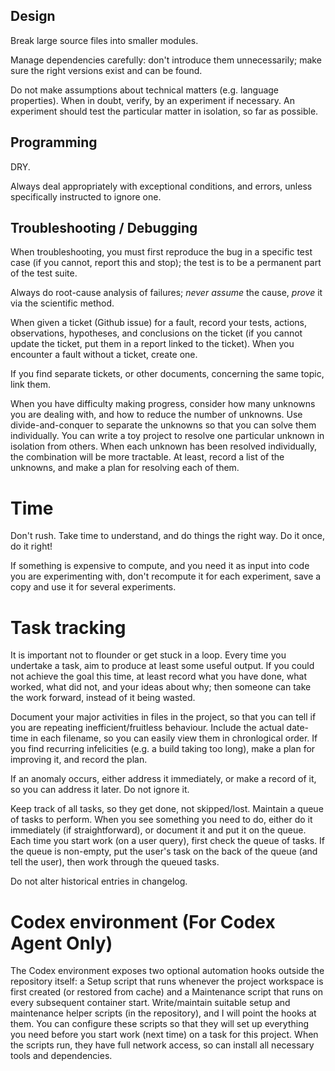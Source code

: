 ## Design

Break large source files into smaller modules.

Manage dependencies carefully: don't introduce them unnecessarily; make sure the right versions exist and can be found.

Do not make assumptions about technical matters (e.g. language properties).
When in doubt, verify, by an experiment if necessary. An experiment should test the particular matter in isolation, so far as possible.


## Programming

DRY.

Always deal appropriately with exceptional conditions, and errors, unless specifically instructed to ignore one.


## Troubleshooting / Debugging

When troubleshooting, you must first reproduce the bug in a specific test case (if you cannot, report this and stop); the test is to be a permanent part of the test suite.

Always do root-cause analysis of failures; *never* *assume* the cause, *prove* it via the scientific method.

When given a ticket (Github issue) for a fault, record your tests, actions, observations, hypotheses, and conclusions on the ticket (if you cannot update the ticket, put them in a report linked to the ticket).
When you encounter a fault without a ticket, create one.

If you find separate tickets, or other documents, concerning the same topic, link them.

When you have difficulty making progress, consider how many unknowns you are dealing with, and how to reduce the number of unknowns. Use divide-and-conquer to separate the unknowns so that you can solve them individually. You can write a toy project to resolve one particular unknown in isolation from others. When each unknown has been resolved individually, the combination will be more tractable. At least, record a list of the unknowns, and make a plan for resolving each of them.


# Time

Don't rush. Take time to understand, and do things the right way. Do it once, do it right!

If something is expensive to compute, and you need it as input into code you are experimenting with, don't recompute it for each experiment, save a copy and use it for several experiments.


# Task tracking

It is important not to flounder or get stuck in a loop. Every time you undertake a task, aim to produce at least some useful output. If you could not achieve the goal this time, at least record what you have done, what worked, what did not, and your ideas about why; then someone can take the work forward, instead of it being wasted.

Document your major activities in files in the project, so that you can tell if you are repeating inefficient/fruitless behaviour. Include the actual date-time in each filename, so you can easily view them in chronlogical order.
If you find recurring infelicities (e.g. a build taking too long), make a plan for improving it, and record the plan.

If an anomaly occurs, either address it immediately, or make a record of it, so you can address it later. Do not ignore it.

Keep track of all tasks, so they get done, not skipped/lost. Maintain a queue of tasks to perform. When you see something you need to do, either do it immediately (if straightforward), or document it and put it on the queue.
Each time you start work (on a user query), first check the queue of tasks. If the queue is non-empty, put the user's task on the back of the queue (and tell the user), then work through the queued tasks.

Do not alter historical entries in changelog.


# Codex environment (For Codex Agent Only)

The Codex environment exposes two optional automation hooks outside the repository itself: a Setup script that runs whenever the project workspace is first created (or restored from cache) and a Maintenance script that runs on every subsequent container start. Write/maintain suitable setup and maintenance helper scripts (in the repository), and I will point the hooks at them. You can configure these scripts so that they will set up everything you need before you start work (next time) on a task for this project. When the scripts run, they have full network access, so can install all necessary tools and dependencies.
